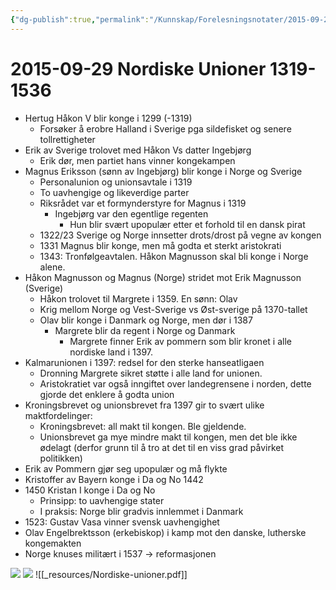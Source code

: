 ```yaml
---
{"dg-publish":true,"permalink":"/Kunnskap/Forelesningsnotater/2015-09-29 Nordiske Unioner 1319-1536/","tags":["hi110","forelesning"]}
---
```



# 2015-09-29 Nordiske Unioner 1319-1536
* Hertug Håkon V blir konge i 1299 (-1319)
	* Forsøker å erobre Halland i Sverige pga sildefisket og senere tollrettigheter
* Erik av Sverige trolovet med Håkon Vs datter Ingebjørg
	* Erik dør, men partiet hans vinner kongekampen
* Magnus Eriksson (sønn av Ingebjørg) blir konge i Norge og Sverige  
	* Personalunion og unionsavtale i 1319
	* To uavhengige og likeverdige parter
	* Riksrådet var et formynderstyre for Magnus i 1319
		* Ingebjørg var den egentlige regenten
			* Hun blir svært upopulær etter et forhold til en dansk pirat
	* 1322/23 Sverige og Norge innsetter drots/drost på vegne av kongen
	* 1331 Magnus blir konge, men må godta et sterkt aristokrati
	* 1343: Tronfølgeavtalen. Håkon Magnusson skal bli konge i Norge alene.
* Håkon Magnusson og Magnus (Norge) stridet mot Erik Magnusson (Sverige)
	* Håkon trolovet til Margrete i 1359. En sønn: Olav
	* Krig mellom Norge og Vest-Sverige vs Øst-sverige på 1370-tallet
	* Olav blir konge i Danmark og Norge, men dør i 1387
		* Margrete blir da regent i Norge og Danmark
			* Margrete finner Erik av pommern som blir kronet i alle nordiske land i 1397.
* Kalmarunionen i 1397: redsel for den sterke hanseatligaen
	* Dronning Margrete sikret støtte i alle land for unionen.
	* Aristokratiet var også inngiftet over landegrensene i norden, dette gjorde det enklere å godta union
* Kroningsbrevet og unionsbrevet fra 1397 gir to svært ulike maktfordelinger:
	* Kroningsbrevet: all makt til kongen. Ble gjeldende.
	* Unionsbrevet ga mye mindre makt til kongen, men det ble ikke ødelagt (derfor grunn til å tro at det til en viss grad påvirket politikken)
* Erik av Pommern gjør seg upopulær og må flykte
* Kristoffer av Bayern konge i Da og No 1442
* 1450 Kristan I konge i Da og No
	* Prinsipp: to uavhengige stater
	* I praksis: Norge blir gradvis innlemmet i Danmark
* 1523: Gustav Vasa vinner svensk uavhengighet
* Olav Engelbrektsson (erkebiskop) i kamp mot den danske, lutherske kongemakten
* Norge knuses militært i 1537 -> reformasjonen

![](/img/user/_resources/IMG_20151119_112758.png)
![](/img/user/_resources/IMG_20151119_112812.png)
![[_resources/Nordiske-unioner.pdf]]
